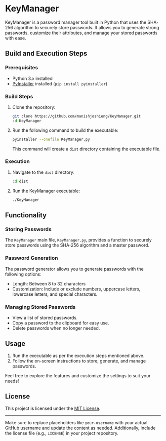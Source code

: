 # KeyManager

KeyManager is a password manager tool built in Python that uses the SHA-256 algorithm to securely store passwords. It allows you to generate strong passwords, customize their attributes, and manage your stored passwords with ease.

## Build and Execution Steps

### Prerequisites

- Python 3.x installed
- [PyInstaller](https://www.pyinstaller.org/) installed (`pip install pyinstaller`)

### Build Steps

1. Clone the repository:

   ```bash
   git clone https://github.com/manishjoshieng/KeyManager.git
   cd KeyManager
   ```

2. Run the following command to build the executable:

   ```bash
   pyinstaller --onefile KeyManager.py
   ```

   This command will create a `dist` directory containing the executable file.

### Execution

1. Navigate to the `dist` directory:

   ```bash
   cd dist
   ```

2. Run the KeyManager executable:

   ```bash
   ./KeyManager
   ```

## Functionality

### Storing Passwords

The `KeyManager` main file, `KeyManager.py`, provides a function to securely store passwords using the SHA-256 algorithm and a master password.

### Password Generation

The password generator allows you to generate passwords with the following options:

- Length: Between 8 to 32 characters
- Customization: Include or exclude numbers, uppercase letters, lowercase letters, and special characters.

### Managing Stored Passwords

- View a list of stored passwords.
- Copy a password to the clipboard for easy use.
- Delete passwords when no longer needed.

## Usage

1. Run the executable as per the execution steps mentioned above.
2. Follow the on-screen instructions to store, generate, and manage passwords.

Feel free to explore the features and customize the settings to suit your needs!

## License

This project is licensed under the [MIT License](LICENSE).

---

Make sure to replace placeholders like `your-username` with your actual GitHub username and update the content as needed. Additionally, include the license file (e.g., `LICENSE`) in your project repository.
